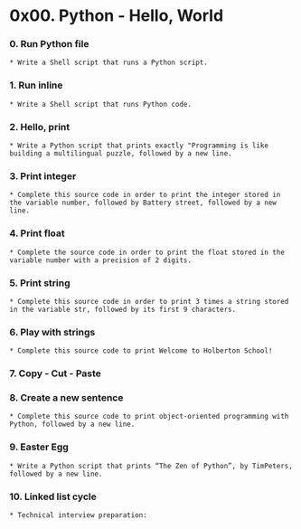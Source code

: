 # 0x00. Python - Hello, World

### 0. Run Python file
	* Write a Shell script that runs a Python script.

### 1. Run inline
	* Write a Shell script that runs Python code.

### 2. Hello, print
	* Write a Python script that prints exactly "Programming is like building a multilingual puzzle, followed by a new line.

### 3. Print integer
	* Complete this source code in order to print the integer stored in the variable number, followed by Battery street, followed by a new line.

### 4. Print float
	* Complete the source code in order to print the float stored in the variable number with a precision of 2 digits.

### 5. Print string
	* Complete this source code in order to print 3 times a string stored in the variable str, followed by its first 9 characters.

### 6. Play with strings
	* Complete this source code to print Welcome to Holberton School!

### 7. Copy - Cut - Paste
	
### 8. Create a new sentence
	* Complete this source code to print object-oriented programming with Python, followed by a new line.

### 9. Easter Egg
	* Write a Python script that prints “The Zen of Python”, by TimPeters, followed by a new line.

### 10. Linked list cycle
	* Technical interview preparation:
